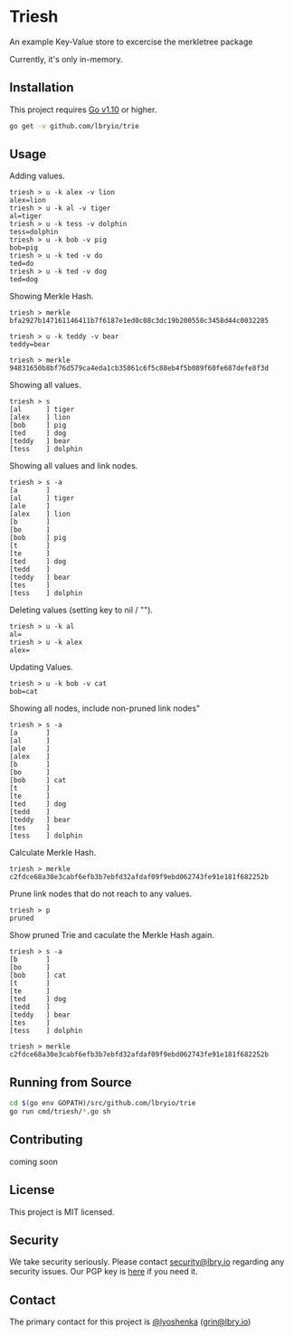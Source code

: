 # Triesh

An example Key-Value store to excercise the merkletree package

Currently, it's only in-memory.

## Installation

This project requires [Go v1.10](https://golang.org/doc/install) or higher.

``` bash
go get -v github.com/lbryio/trie
```

## Usage

Adding values.

``` bloocks
triesh > u -k alex -v lion
alex=lion
triesh > u -k al -v tiger
al=tiger
triesh > u -k tess -v dolphin
tess=dolphin
triesh > u -k bob -v pig
bob=pig
triesh > u -k ted -v do
ted=do
triesh > u -k ted -v dog
ted=dog
```

Showing Merkle Hash.

``` blocks
triesh > merkle
bfa2927b147161146411b7f6187e1ed0c08c3dc19b200550c3458d44c0032285

triesh > u -k teddy -v bear
teddy=bear

triesh > merkle
94831650b8bf76d579ca4eda1cb35861c6f5c88eb4f5b089f60fe687defe8f3d
```

Showing all values.

``` blocks
triesh > s
[al      ] tiger
[alex    ] lion
[bob     ] pig
[ted     ] dog
[teddy   ] bear
[tess    ] dolphin
```

Showing all values and link nodes.

``` bloocks
triesh > s -a
[a       ]
[al      ] tiger
[ale     ]
[alex    ] lion
[b       ]
[bo      ]
[bob     ] pig
[t       ]
[te      ]
[ted     ] dog
[tedd    ]
[teddy   ] bear
[tes     ]
[tess    ] dolphin
```

Deleting values (setting key to nil / "").

``` blocks
triesh > u -k al
al=
triesh > u -k alex
alex=
```

Updating Values.

``` blocks
triesh > u -k bob -v cat
bob=cat
```

Showing all nodes, include non-pruned link nodes"

``` blocks
triesh > s -a
[a       ]
[al      ]
[ale     ]
[alex    ]
[b       ]
[bo      ]
[bob     ] cat
[t       ]
[te      ]
[ted     ] dog
[tedd    ]
[teddy   ] bear
[tes     ]
[tess    ] dolphin

```

Calculate Merkle Hash.

``` blocks
triesh > merkle
c2fdce68a30e3cabf6efb3b7ebfd32afdaf09f9ebd062743fe91e181f682252b
```

Prune link nodes that do not reach to any values.

``` blocks
triesh > p
pruned
```

Show pruned Trie and caculate the Merkle Hash again.

``` blocks
triesh > s -a
[b       ]
[bo      ]
[bob     ] cat
[t       ]
[te      ]
[ted     ] dog
[tedd    ]
[teddy   ] bear
[tes     ]
[tess    ] dolphin

triesh > merkle
c2fdce68a30e3cabf6efb3b7ebfd32afdaf09f9ebd062743fe91e181f682252b
```

## Running from Source

``` bash
cd $(go env GOPATH)/src/github.com/lbryio/trie
go run cmd/triesh/*.go sh
```

## Contributing

coming soon

## License

This project is MIT licensed.

## Security

We take security seriously. Please contact security@lbry.io regarding any security issues.
Our PGP key is [here](https://keybase.io/lbry/key.asc) if you need it.

## Contact

The primary contact for this project is [@lyoshenka](https://github.com/lyoshenka) (grin@lbry.io)